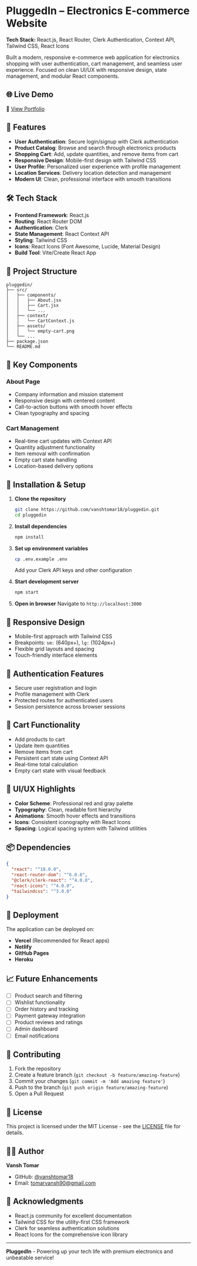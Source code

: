 # PluggedIn – Electronics E-commerce Website

**Tech Stack:** React.js, React Router, Clerk Authentication, Context API, Tailwind CSS, React Icons

Built a modern, responsive e-commerce web application for electronics shopping with user authentication, cart management, and seamless user experience. Focused on clean UI/UX with responsive design, state management, and modular React components.


## 🌐 Live Demo

🔗 [View Portfolio](https://plugged-gbln81c1s-vansh-tomars-projects-3e0d6c3d.vercel.app/)


## 🚀 Features

- **User Authentication**: Secure login/signup with Clerk authentication
- **Product Catalog**: Browse and search through electronics products
- **Shopping Cart**: Add, update quantities, and remove items from cart
- **Responsive Design**: Mobile-first design with Tailwind CSS
- **User Profile**: Personalized user experience with profile management
- **Location Services**: Delivery location detection and management
- **Modern UI**: Clean, professional interface with smooth transitions

## 🛠️ Tech Stack

- **Frontend Framework**: React.js
- **Routing**: React Router DOM
- **Authentication**: Clerk
- **State Management**: React Context API
- **Styling**: Tailwind CSS
- **Icons**: React Icons (Font Awesome, Lucide, Material Design)
- **Build Tool**: Vite/Create React App

## 📁 Project Structure

```
pluggedin/
├── src/
│   ├── components/
│   │   ├── About.jsx
│   │   ├── Cart.jsx
│   │   └── ...
│   ├── context/
│   │   └── CartContext.js
│   ├── assets/
│   │   └── empty-cart.png
│   └── ...
├── package.json
└── README.md
```

## 🎯 Key Components

### About Page
- Company information and mission statement
- Responsive design with centered content
- Call-to-action buttons with smooth hover effects
- Clean typography and spacing

### Cart Management
- Real-time cart updates with Context API
- Quantity adjustment functionality
- Item removal with confirmation
- Empty cart state handling
- Location-based delivery options

## 🔧 Installation & Setup

1. **Clone the repository**
   ```bash
   git clone https://github.com/vanshtomar18/pluggedin.git
   cd pluggedin
   ```

2. **Install dependencies**
   ```bash
   npm install
   ```

3. **Set up environment variables**
   ```bash
   cp .env.example .env
   ```
   Add your Clerk API keys and other configuration

4. **Start development server**
   ```bash
   npm start
   ```

5. **Open in browser**
   Navigate to `http://localhost:3000`

## 📱 Responsive Design

- Mobile-first approach with Tailwind CSS
- Breakpoints: `sm:` (640px+), `lg:` (1024px+)
- Flexible grid layouts and spacing
- Touch-friendly interface elements

## 🔐 Authentication Features

- Secure user registration and login
- Profile management with Clerk
- Protected routes for authenticated users
- Session persistence across browser sessions

## 🛒 Cart Functionality

- Add products to cart
- Update item quantities
- Remove items from cart
- Persistent cart state using Context API
- Real-time total calculation
- Empty cart state with visual feedback

## 🎨 UI/UX Highlights

- **Color Scheme**: Professional red and gray palette
- **Typography**: Clean, readable font hierarchy
- **Animations**: Smooth hover effects and transitions
- **Icons**: Consistent iconography with React Icons
- **Spacing**: Logical spacing system with Tailwind utilities

## 📦 Dependencies

```json
{
  "react": "^18.0.0",
  "react-router-dom": "^6.0.0",
  "@clerk/clerk-react": "^4.0.0",
  "react-icons": "^4.0.0",
  "tailwindcss": "^3.0.0"
}
```

## 🚀 Deployment

The application can be deployed on:
- **Vercel** (Recommended for React apps)
- **Netlify**
- **GitHub Pages**
- **Heroku**

## 📈 Future Enhancements

- [ ] Product search and filtering
- [ ] Wishlist functionality
- [ ] Order history and tracking
- [ ] Payment gateway integration
- [ ] Product reviews and ratings
- [ ] Admin dashboard
- [ ] Email notifications

## 🤝 Contributing

1. Fork the repository
2. Create a feature branch (`git checkout -b feature/amazing-feature`)
3. Commit your changes (`git commit -m 'Add amazing feature'`)
4. Push to the branch (`git push origin feature/amazing-feature`)
5. Open a Pull Request

## 📄 License

This project is licensed under the MIT License - see the [LICENSE](LICENSE) file for details.

## 👨‍💻 Author

**Vansh Tomar**
- GitHub: [@vanshtomar18]([https://github.com/yourusername](https://github.com/vanshtomar18))
- Email: tomarvansh90@gmail.com

## 🙏 Acknowledgments

- React.js community for excellent documentation
- Tailwind CSS for the utility-first CSS framework
- Clerk for seamless authentication solutions
- React Icons for the comprehensive icon library

---

**PluggedIn** - Powering up your tech life with premium electronics and unbeatable service!
